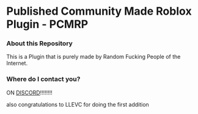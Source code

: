 # Published Community Made Roblox Plugin - PCMRP
### About this Repository
This is a Plugin that is purely made by Random Fucking People of the Internet.
### Where do I contact you?
ON [DISCORD](https://discord.gg/tvrGThftmg)!!!!!!!!

also congratulations to LLEVC for doing the first addition
